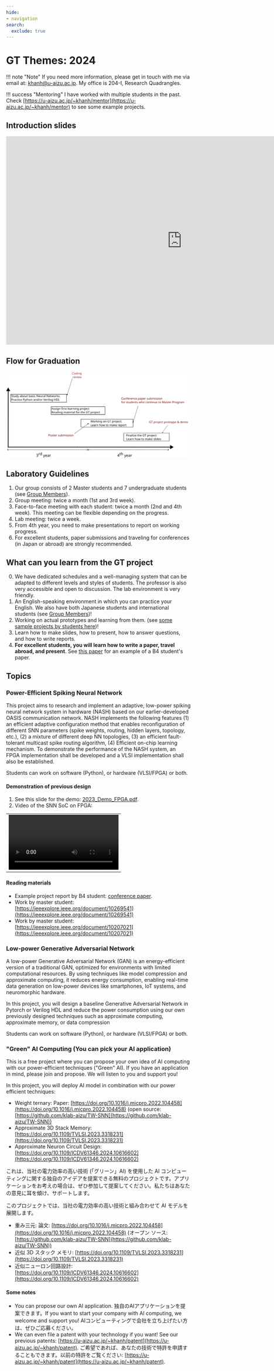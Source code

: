 ```yaml
---
hide:
- navigation
search:
  exclude: true
---
```


# GT Themes: 2024

!!! note "Note" 
    If you need more information, please get in touch with me via email at: khanh@u-aizu.ac.jp. My office is 204-I, Research Quadrangles.

!!! success "Mentoring"
    I have worked with multiple students in the past. Check [https://u-aizu.ac.jp/~khanh/mentor](https://u-aizu.ac.jp/~khanh/mentor) to see some example projects.


## Introduction slides

<iframe class="icenter"  src="https://docs.google.com/presentation/d/1i34l-0ZNI4D_b9ihc3g2LlMa9gvW08HfHTGPu14Zer8/embed?start=true&loop=true&delayms=3000" frameborder="0" width="960" height="569" allowfullscreen="true" mozallowfullscreen="true" webkitallowfullscreen="true"></iframe>

## Flow for Graduation

![GT flow](GT-flow.svg "GT flow")


## Laboratory Guidelines

1. Our group consists of 2 Master students and 7 undergraduate students (see [Group Members](https://u-aizu.ac.jp/~khanh/grp_mem)).
2. Group meeting: twice a month (1st and 3rd week).
3. Face-to-face meeting with each student: twice a month (2nd and 4th week). This meeting can be flexible depending on the progress.
4. Lab meeting: twice a week.
5. From 4th year, you need to make presentations to report on working progress.
6. For excellent students, paper submissions and traveling for conferences (in Japan or abroad) are strongly recommended.


## What can you learn from the GT project

0. We have dedicated schedules and a well-managing system that can be adapted to different levels and styles of students. The professor is also very accessible and open to discussion. The lab environment is very friendly.
1. An English-speaking environment in which you can practice your English. We also have both Japanese students and international students (see [Group Members](https://u-aizu.ac.jp/~khanh/grp_mem))!
2. Working on actual prototypes and learning from them. (see [some sample projects by students here](https://u-aizu.ac.jp/~khanh/mentor))!
3. Learn how to make slides, how to present, how to answer questions, and how to write reports.
4. **For excellent students, you will learn how to write a paper, travel abroad, and present**. See [this paper](https://ieeexplore.ieee.org/abstract/document/10616602) for an example of a B4 student's paper.

   
## Topics
### Power-Efficient Spiking Neural Network

This project aims to research and implement an adaptive, low-power spiking neural network system in hardware (NASH) based on our earlier-developed OASIS communication network. NASH implements the following features (1) an efficient adaptive configuration method that enables reconfiguration of different SNN parameters (spike weights, routing, hidden layers, topology, etc.), (2) a mixture of different deep NN topologies, (3) an efficient fault-tolerant multicast spike routing algorithm, (4) Efficient on-chip learning mechanism. To demonstrate the performance of the NASH system, an FPGA implementation shall be developed and  a VLSI implementation shall also be established.


Students can work on software (Python), or hardware (VLSI/FPGA) or both.

#### Demonstration of previous design

1. See this slide for the demo: [2023_Demo_FPGA.pdf](../share/projects/CRF-2023/2023_Demo_FPGA.pdf).
2. Video of the SNN SoC on FPGA:



<table class="icenter" width="80%">
<tbody>

  <tr>
    <td >
    <video width="100%" controls>
    <source src="../../share/projects/CRF-2023/2023_Demo_FPGA.m4v" type="video/mp4">
    </video>
    </td>
  </tr>

</tbody>
</table>

#### Reading materials

- Example project report by B4 student: [conference paper](https://ieeexplore.ieee.org/abstract/document/10616602).
- Work by master student: [https://ieeexplore.ieee.org/document/10269541](https://ieeexplore.ieee.org/document/10269541)
- Work by master student: [https://ieeexplore.ieee.org/document/10207021](https://ieeexplore.ieee.org/document/10207021)


### Low-power Generative Adversarial Network

A low-power Generative Adversarial Network (GAN) is an energy-efficient version of a traditional GAN, optimized for environments with limited computational resources. By using techniques like model compression and approximate computing, it reduces energy consumption, enabling real-time data generation on low-power devices like smartphones, IoT systems, and neuromorphic hardware.

In this project, you will design a baseline  Generative Adversarial Network in Pytorch or Verilog HDL and reduce the power consumption using our own previously designed techniques such as approximate computing, approximate memory, or data compression

Students can work on software (Python), or hardware (VLSI/FPGA) or both.


### "Green" AI Computing (You can pick your AI application)

This is a free project where you can propose your own idea of AI computing with our power-efficient techniques ("Green" AI). If you have an application in mind, please join and propose. We will listen to you and support you!

In this project, you will deploy AI model in combination with our power efficient techniques:

- Weight ternary: Paper: [https://doi.org/10.1016/j.micpro.2022.104458](https://doi.org/10.1016/j.micpro.2022.104458) (open source: [https://github.com/klab-aizu/TW-SNN](https://github.com/klab-aizu/TW-SNN))
- Approximate 3D Stack Memory: [https://doi.org/10.1109/TVLSI.2023.3318231](https://doi.org/10.1109/TVLSI.2023.3318231)
- Approximate Neuron Circuit Design: [https://doi.org/10.1109/ICDV61346.2024.10616602](https://doi.org/10.1109/ICDV61346.2024.10616602)

これは、当社の電力効率の高い技術 (「グリーン」AI) を使用した AI コンピューティングに関する独自のアイデアを提案できる無料のプロジェクトです。アプリケーションをお考えの場合は、ぜひ参加して提案してください。私たちはあなたの意見に耳を傾け、サポートします。

このプロジェクトでは、当社の電力効率の高い技術と組み合わせて AI モデルを展開します。

- 重み三元: 論文: [https://doi.org/10.1016/j.micpro.2022.104458](https://doi.org/10.1016/j.micpro.2022.104458) (オープン ソース: [https://github.com/klab-aizu/TW-SNN](https://github.com/klab-aizu/TW-SNN))
- 近似 3D スタック メモリ: [https://doi.org/10.1109/TVLSI.2023.3318231](https://doi.org/10.1109/TVLSI.2023.3318231)
- 近似ニューロン回路設計: [https://doi.org/10.1109/ICDV61346.2024.10616602](https://doi.org/10.1109/ICDV61346.2024.10616602)


#### Some notes

- You can propose our own AI application. 独自のAIアプリケーションを提案できます。If you want to start your company with AI computing, we welcome and support you! AIコンピューティングで会社を立ち上げたい方は、ぜひご応募ください。
- We can even file a patent with your technology if you want! See our previous patents: [https://u-aizu.ac.jp/~khanh/patent](https://u-aizu.ac.jp/~khanh/patent). ご希望であれば、あなたの技術で特許を申請することもできます。以前の特許をご覧ください: [https://u-aizu.ac.jp/~khanh/patent](https://u-aizu.ac.jp/~khanh/patent).

 

